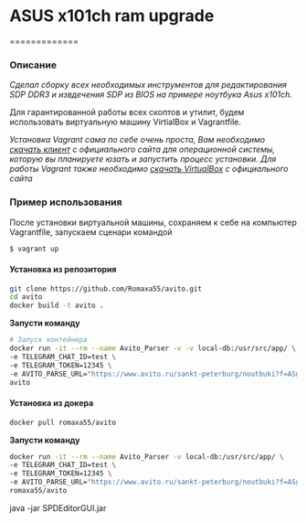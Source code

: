 # ASUS x101ch ram upgrade
=============

### Описание

_Сделал сборку всех необходимых инструментов для редактирования SDP DDR3 и извдечения SDP из BIOS на примере ноутбука Asus x101ch._  

Для гарантированной работы всех скоптов и утилит, будем использовать виртуальную машину VirtialBox и Vagrantfile.

_Установка Vagrant сама по себе очень проста, Вам необходимо [скачать клиент](https://www.vagrantup.com/downloads) с официального сайта для операционной системы, которую вы планируете юзать и запустить процесс установки. Для работы Vagrant также необходимо [скачать VirtualBox](https://www.virtualbox.org/wiki/Downloads) с официального сайта_

### Пример использования
После установки виртуальной машины, сохраняем к себе на компьютер Vagrantfile, запускаем сценари командой
```sh
$ vagrant up
```


####  Установка из репозитория
```sh
git clone https://github.com/Romaxa55/avito.git
cd avito
docker build -t avito .
```

**Запусти команду**
```sh
# Запуск контейнера
docker run -it --rm --name Avito_Parser -v -v local-db:/usr/src/app/ \
-e TELEGRAM_CHAT_ID=test \
-e TELEGRAM_TOKEN=12345 \
-e AVITO_PARSE_URL="https://www.avito.ru/sankt-peterburg/noutbuki?f=ASgCAQECAUDwvA0UiNI0AUXGmgwWeyJmcm9tIjo1MDAsInRvIjo1MDAwfQ&user=1" \
avito
```


####  Установка из докера

```sh
docker pull romaxa55/avito
```

**Запусти команду**
```sh
docker run -it --rm --name Avito_Parser -v local-db:/usr/src/app/ \
-e TELEGRAM_CHAT_ID=test \
-e TELEGRAM_TOKEN=12345 \
-e AVITO_PARSE_URL="https://www.avito.ru/sankt-peterburg/noutbuki?f=ASgCAQECAUDwvA0UiNI0AUXGmgwWeyJmcm9tIjo1MDAsInRvIjo1MDAwfQ&user=1" \
romaxa55/avito
```

java -jar SPDEditorGUI.jar
